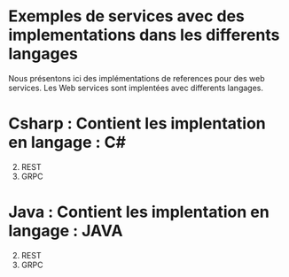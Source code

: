 # Exemples de services avec des implementations dans les differents langages

Nous présentons  ici des implémentations de references pour des web services.
Les Web services sont implentées avec differents langages.

# Csharp : Contient les implentation en langage : C#
2. REST
1. GRPC

# Java : Contient les implentation en langage : JAVA
2. REST
1. GRPC



